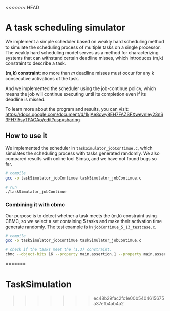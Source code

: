 <<<<<<< HEAD
# **A task scheduling simulator**

We implement a simple scheduler based on weakly hard scheduling method to simulate the scheduling process of multiple tasks on a single processor. The weakly hard scheduling model serves as a method for characterizing systems that can withstand certain deadline misses, which introduces (m,k) constraint to describe a task.

**(m,k) constraint**: no more than 𝑚 deadline misses must occur for any k consecutive activations of the task.

And we implemented the scheduler using the job-continue policy, which means the job will continue executing until its completion even if its deadline is missed.

To learn more about the program and results, you can visit: https://docs.google.com/document/d/1kjAe8owy8EH7FAZSFXwevnIey23nS3FH7I5syTPAGAo/edit?usp=sharing
## How to use it

We implemented the scheduler in `taskSimulator_jobContimue.c`, which simulates the scheduling process with tasks generated randomly. We also compared results with online tool Simso, and we have not found bugs so far.

```bash
# compile
gcc -o taskSimulator_jobContimue taskSimulator_jobContimue.c

# run
./taskSimulator_jobContimue
```

### Combining it with cbmc
Our purpose is to detect whether a task meets the (m,k) constraint using CBMC, so we select a set containing 5 tasks and make their activation time generate randomly. The test example is in `jobContinue_5_13_testcase.c`.

```bash
# compile
gcc -o taskSimulator_jobContimue taskSimulator_jobContimue.c

# check if the tasks meet the (1,3) constraint.
cbmc --object-bits 16 --property main.assertion.1 --property main.assertion.2 --property main.assertion.3 jobContinue_5_13_testcase.c
```
=======
# TaskSimulation
>>>>>>> ec48b29fac2fc1e00b5404615675a37efb4ab4a2

